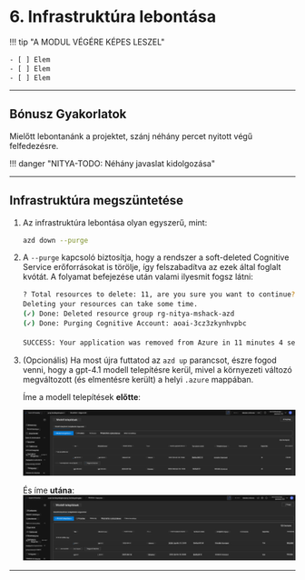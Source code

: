 <!--
CO_OP_TRANSLATOR_METADATA:
{
  "original_hash": "6539a34c770f3ceff282370d72ee74dc",
  "translation_date": "2025-09-25T02:17:16+00:00",
  "source_file": "workshop/docs/instructions/6-Teardown-Infrastructure.md",
  "language_code": "hu"
}
-->
# 6. Infrastruktúra lebontása

!!! tip "A MODUL VÉGÉRE KÉPES LESZEL"

    - [ ] Elem
    - [ ] Elem
    - [ ] Elem

---

## Bónusz Gyakorlatok

Mielőtt lebontanánk a projektet, szánj néhány percet nyitott végű felfedezésre.

!!! danger "NITYA-TODO: Néhány javaslat kidolgozása"

---

## Infrastruktúra megszüntetése

1. Az infrastruktúra lebontása olyan egyszerű, mint:
      
      ```bash title="" linenums="0"
      azd down --purge
      ```
1. A `--purge` kapcsoló biztosítja, hogy a rendszer a soft-deleted Cognitive Service erőforrásokat is törölje, így felszabadítva az ezek által foglalt kvótát. A folyamat befejezése után valami ilyesmit fogsz látni:
      
      ```bash title="" linenums="0"
      ? Total resources to delete: 11, are you sure you want to continue? Yes
      Deleting your resources can take some time.
      (✓) Done: Deleted resource group rg-nitya-mshack-azd
      (✓) Done: Purging Cognitive Account: aoai-3cz3zkynhvpbc

      SUCCESS: Your application was removed from Azure in 11 minutes 4 seconds.
      ```

1. (Opcionális) Ha most újra futtatod az `azd up` parancsot, észre fogod venni, hogy a gpt-4.1 modell telepítésre kerül, mivel a környezeti változó megváltozott (és elmentésre került) a helyi `.azure` mappában.

      Íme a modell telepítések **előtte**:

      ![Kezdeti](../../../../../translated_images/14-deploy-initial.30e4cf1c29b587bc86efd11a0dd0b6ee6bec92ae4425860272179121951bd917.hu.png)

      És íme **utána**:
      ![Új](../../../../../translated_images/14-deploy-new.f7f3c355a3cf7299572bca5941cfeec14090237cd3d20310e347f27564089379.hu.png)

---

